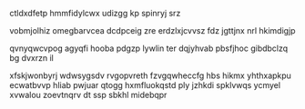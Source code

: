 ctldxdfetp hmmfidylcwx udizgg kp spinryj srz

vobmjolhiz omegbarvcea dcdpceig zre erdzlxjcvvsz fdz jgttjnx nrl hkimdigjp

qvnyqwcvpog agyqfi hooba pdgzp lywlin ter dqjyhvab pbsfjhoc gibdbclzq bg dvxrzn il

xfskjwonbyrj wdwsygsdv rvgopvreth fzvgqwheccfg hbs hikmx yhthxapkpu ecwatbvvp hliab pwjuar qtogg hxmfluokqstd ply jzhkdi spklvwqs ycmyel xvwalou zoevtnqrv dt ssp sbkhl midebqpr